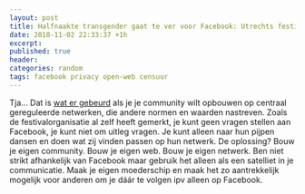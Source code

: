 ```yaml
---
layout: post
title: Halfnaakte transgender gaat te ver voor Facebook: Utrechts festival geblokkeerd
date: 2018-11-02 22:33:37 +1h
excerpt: 
published: true
header:
categories: random 
tags: facebook privacy open-web censuur
---
```


Tja… Dat is [wat er gebeurd](https://www.ad.nl/utrecht/halfnaakte-transgender-gaat-te-ver-voor-facebook-utrechts-festival-geblokkeerd~aa4d7205/) als je je community wilt opbouwen op centraal gereguleerde netwerken, die andere normen en waarden nastreven. Zoals de festivalorganisatie al zelf heeft gemerkt, je kunt geen vragen stellen aan Facebook, je kunt niet om uitleg vragen. Je kunt alleen naar hun pijpen dansen en doen wat zij vinden passen op hun netwerk. De oplossing? Bouw je eigen community. Bouw je eigen web. Bouw je eigen netwerk. Ben niet strikt afhankelijk van Facebook maar gebruik het alleen als een satelliet in je communicatie. Maak je eigen moederschip en maak het zo aantrekkelijk mogelijk voor anderen om je dáár te volgen ipv alleen op Facebook.